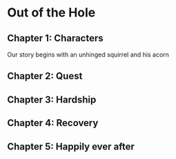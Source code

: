 # Out of the Hole

## Chapter 1: Characters

Our story begins with an unhinged squirrel and his acorn


## Chapter 2: Quest


## Chapter 3: Hardship


## Chapter 4: Recovery


## Chapter 5: Happily ever after

